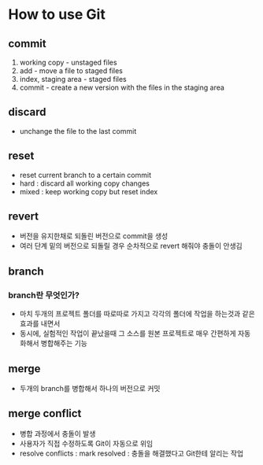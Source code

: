 # How to use Git

## commit

1. working copy - unstaged files
2. add - move a file to staged files
3. index, staging area - staged files
4. commit - create a new version with the files in the staging area

## discard

- unchange the file to the last commit

## reset

- reset current branch to a certain commit
- hard : discard all working copy changes
- mixed : keep working copy but reset index

## revert

- 버전을 유지한채로 되돌린 버전으로 commit을 생성
- 여러 단계 밑의 버전으로 되돌릴 경우 순차적으로 revert 해줘야 충돌이 안생김

## branch

### branch란 무엇인가?

- 마치 두개의 프로젝트 폴더를 따로따로 가지고 각각의 폴더에 작업을 하는것과 같은 효과를 내면서
- 동시에, 실험적인 작업이 끝났을때 그 소스를 원본 프로젝트로 매우 간편하게 자동화해서 병합해주는 기능

## merge

- 두개의 branch를 병합해서 하나의 버전으로 커밋

## merge conflict

- 병합 과정에서 충돌이 발생
- 사용자가 직접 수정하도록 Git이 자동으로 위임
- resolve conflicts : mark resolved : 충돌을 해결했다고 Git한테 알리는 작업
